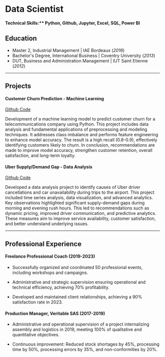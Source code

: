 # Data Scientist

#### Technical Skills:** Python, Github, Jupyter, Excel, SQL, Power BI

## Education
- Master 2, Industrial Management | IAE Bordeaux (_2016_)
- Bachelor's Degree, International Business | Coventry University (_2013_)
- DUT, Business and Administration Management | IUT Saint Etienne (_2012_)

---

## Projects
#### Customer Churn Prediction - Machine Learning

[Github Code](https://github.com/RomainD91/Project-ML-Customer-Churn-Prediction.git)

Development of a machine learning model to predict customer churn for a telecommunications company using Python. This project includes data analysis and fundamental applications of preprocessing and modeling techniques. It addresses class imbalance and performs feature engineering to enhance model accuracy. The result is a high recall (0.8-0.9), effectively identifying customers likely to churn. In conclusion, recommendations are made to improve model accuracy, strengthen customer retention, overall satisfaction, and long-term loyalty.

#### Uber Supply/Demand Gap - Data Analysis

[Github Code](https://github.com/RomainD91/Project-EDA-Uber-supply-demand.git)

Developed a data analysis project to identify causes of Uber driver cancellations and car unavailability during trips to the airport. This project included time series analysis, data visualization, and advanced analytics. Key observations highlighted significant supply-demand gaps during morning and evening rush hours. This led to recommendations such as dynamic pricing, improved driver communication, and predictive analytics. These measures aim to improve service availability, customer satisfaction, and better understand underlying issues.

---


## Professional Experience

#### Freelance Professional Coach (2019-2023)
- Successfully organized and coordinated 50 professional events, including workshops and campaigns.

- Administrative and strategic supervision ensuring operational and technical efficiency, achieving 70% profitability.

- Developed and maintained client relationships, achieving a 90% satisfaction rate in 2023.

#### Production Manager, Veritable SAS (2017-2019)
- Administrative and operational supervision of a project internalizing assembly and logistics in 2019, meeting 100% of qualitative and quantitative objectives.

- Continuous improvement: Reduced stock shortages by 45%, processing time by 50%, processing errors by 35%, and non-conformities by 20%.
